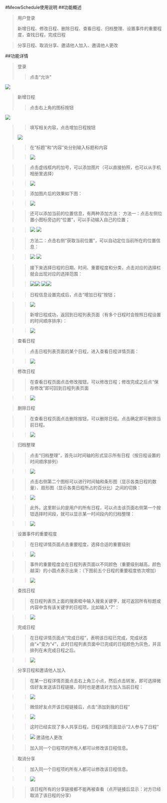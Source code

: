 #MeowSchedule使用说明
##功能概述

>用户登录
>
>新增日程、修改日程、删除日程、查看日程、归档整理、设置事件的重要程度，查找日程，完成日程

>分享日程、取消分享、邀请他人加入、邀请他人更改

##功能详情
>登录
>>点击“允许”
>>
![](https://roycent.cn/S/1.png)

>新增日程
>>点击右上角的图标按钮
>>
![](https://roycent.cn/S/2.png)


>>填写相关内容，点击增加日程按钮
>>
>![](https://roycent.cn/S/3.png)
>

>>在“标题”和“内容”处分别输入标题和内容
>
>>![](https://roycent.cn/S/4.png)

>>点击虚线框内的加号，可以添加图片（可以直接拍照，也可以从手机相册里选择）

>>![](https://roycent.cn/S/5.png)

>>添加图片后的效果如下图：

>>![](https://roycent.cn/S/6.png)

>>还可以添加当前的位置信息，有两种添加方法：
方法一：点击左侧位置小图标旁边的“位置”，可以手动输入自己的位置；

>>![](https://roycent.cn/S/7.png)
![](https://roycent.cn/S/8.png)

>>方法二：点击右侧“获取当前位置”，可以自动定位当前所在的位置信息：

>>![](https://roycent.cn/S/9.png)
![](https://roycent.cn/S/10.png)

>>接下来选择日程的日期、时间、重要程度和分类，点击对应的选择栏就会出现对应的选择范围：
>
>>![](https://roycent.cn/S/11.png)![](https://aoebuaa.club/S/12.png)
![](https://roycent.cn/S/13.png)![](https://aoebuaa.club/S/14.png)

>>日程信息设置完成后，点击“增加日程”按钮；

>>![](https://roycent.cn/S/15.png)
>
>>新增日程成功，返回到日程列表页面（有多个日程时会按照日程设置的时间顺序排序）：

>>![](https://roycent.cn/S/16.png)

>查看日程

>>点击日程列表页面的某个日程，进入查看日程详情页面：

>>![](https://roycent.cn/S/17.png)

>修改日程

>>在查看日程页面点击修改按钮，可以修改日程；修改完成之后点“保存修改”即可回到日程列表页面

>>![](https://roycent.cn/S/18.png)

>删除日程

>>在查看日程页面点击删除按钮，可以删除日程。点击确定即可删除当前日程。


>>![](https://roycent.cn/S/19.png)

>归档整理

>>点击“归档整理”，首先以时间轴的形式显示所有日程（按日程设置的时间顺序排列）

>>![](https://roycent.cn/S/20.png)

>>点击右侧第二个图标可以进行时间轴和条形图（显示各类日程的数量）、扇形图（显示各类日程所占的百分比）之间的切换：

>>![](https://roycent.cn/S/21.png)

>>此外，这里默认的是用户的所有日程，可以点击该页面右侧第一个按钮选择时间段，就可以显示某一时间段内的归档整理：

>>![](https://roycent.cn/S/22.png)

>设置事件的重要程度

>>在日程详情页面点击重要程度，选择合适的重要级别

>>![](https://roycent.cn/S/23.png)

>>事件的重要程度会在日程列表页面以不同颜色（重要级别越高，颜色越深）的小圆点表示出来：（下图前五个日程的重要程度依次增加）

>>![](https://roycent.cn/S/24.png)

>查找日程

>>在日程列表页上面的搜索框中输入搜索关键字，就可返回所有标题或内容中含有该关键字的日程项，比如输入“7”：

>>![](https://roycent.cn/S/25.png)
>
>完成日程

>>在日程详情页面点“完成日程”，表明该日程已完成，完成状态由“×”变为“√”，此时日程列表页面中已完成的日程颜色为灰色，并且排列在未完成日程之后。

>>![](https://roycent.cn/S/26.png)

>分享日程和邀请他人加入

>>在某一日程详情页面点击右上角三小点，然后点击转发，即可选择微信好友发送该日程链接，同时也是邀请对方加入当前日程：

>>![](https://roycent.cn/S/27.png)

>>微信好友点开该日程链接后，点击“添加到我的日程”

>>![](https://roycent.cn/S/28.png)

>>这时已经实现了多人共享日程，日程详情页面显示“2人参与了日程”

>>![](https://roycent.cn/S/29.png)
>邀请他人更改

>>加入同一个日程项的所有人都可以修改该日程信息。

>取消分享

>>加入同一个日程项的所有人都可以修改该日程信息。

>>![](https://roycent.cn/S/30.png)

>>该日程所有的分享链接都不能再被查看（点开链接后显示：对方已经取消了该日程的分享）